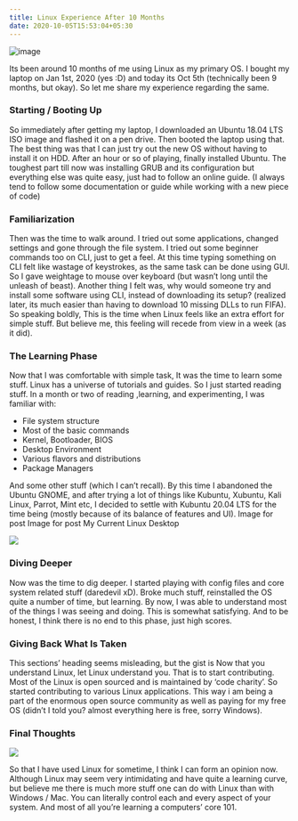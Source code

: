 ```yaml
---
title: Linux Experience After 10 Months
date: 2020-10-05T15:53:04+05:30
---
```


![image](https://cdn.hashnode.com/res/hashnode/image/upload/v1633831682068/Ul3fMJoUY.jpeg)

Its been around 10 months of me using Linux as my primary OS. I bought my laptop on Jan 1st, 2020 (yes :D) and today its Oct 5th (technically been 9 months, but okay). So let me share my experience regarding the same.

### Starting / Booting Up

So immediately after getting my laptop, I downloaded an Ubuntu 18.04 LTS ISO image and flashed it on a pen drive. Then booted the laptop using that. The best thing was that I can just try out the new OS without having to install it on HDD. After an hour or so of playing, finally installed Ubuntu. The toughest part till now was installing GRUB and its configuration but everything else was quite easy, just had to follow an online guide. (I always tend to follow some documentation or guide while working with a new piece of code)

### Familiarization

Then was the time to walk around. I tried out some applications, changed settings and gone through the file system. I tried out some beginner commands too on CLI, just to get a feel. At this time typing something on CLI felt like wastage of keystrokes, as the same task can be done using GUI. So I gave weightage to mouse over keyboard (but wasn’t long until the unleash of beast). Another thing I felt was, why would someone try and install some software using CLI, instead of downloading its setup? (realized later, its much easier than having to download 10 missing DLLs to run FIFA). So speaking boldly, This is the time when Linux feels like an extra effort for simple stuff. But believe me, this feeling will recede from view in a week (as it did).

### The Learning Phase

Now that I was comfortable with simple task, It was the time to learn some stuff. Linux has a universe of tutorials and guides. So I just started reading stuff. In a month or two of reading ,learning, and experimenting, I was familiar with:

- File system structure
- Most of the basic commands
- Kernel, Bootloader, BIOS
- Desktop Environment
- Various flavors and distributions
- Package Managers

And some other stuff (which I can’t recall). By this time I abandoned the Ubuntu GNOME, and after trying a lot of things like Kubuntu, Xubuntu, Kali Linux, Parrot, Mint etc, I decided to settle with Kubuntu 20.04 LTS for the time being (mostly because of its balance of features and UI).
Image for post
Image for post
My Current Linux Desktop

![](https://cdn.hashnode.com/res/hashnode/image/upload/v1633831684141/jPNMqwMkS.jpeg)

### Diving Deeper

Now was the time to dig deeper. I started playing with config files and core system related stuff (daredevil xD). Broke much stuff, reinstalled the OS quite a number of time, but learning. By now, I was able to understand most of the things I was seeing and doing. This is somewhat satisfying. And to be honest, I think there is no end to this phase, just high scores.

### Giving Back What Is Taken

This sections’ heading seems misleading, but the gist is Now that you understand Linux, let Linux understand you. That is to start contributing. Most of the Linux is open sourced and is maintained by ‘code charity’. So started contributing to various Linux applications. This way i am being a part of the enormous open source community as well as paying for my free OS (didn’t I told you? almost everything here is free, sorry Windows).

### Final Thoughts

![](https://cdn.hashnode.com/res/hashnode/image/upload/v1633831685996/QRo9ZYQtb.png)

So that I have used Linux for sometime, I think I can form an opinion now. Although Linux may seem very intimidating and have quite a learning curve, but believe me there is much more stuff one can do with Linux than with Windows / Mac. You can literally control each and every aspect of your system. And most of all you’re learning a computers’ core 101.
